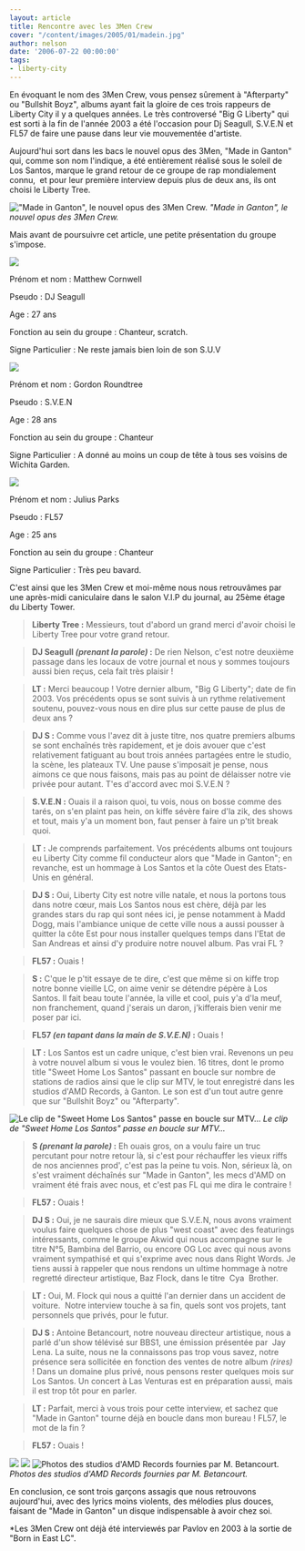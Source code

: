 ```yaml
---
layout: article
title: Rencontre avec les 3Men Crew
cover: "/content/images/2005/01/madein.jpg"
author: nelson
date: '2006-07-22 00:00:00'
tags:
- liberty-city
---
```


En évoquant le nom des 3Men Crew, vous pensez sûrement à "Afterparty" ou "Bullshit Boyz", albums ayant fait la gloire de ces trois rappeurs de Liberty City il y a quelques années. Le très controversé "Big G Liberty" qui est sorti à la fin de l'année 2003 a été l'occasion pour Dj Seagull, S.V.E.N et FL57 de faire une pause dans leur vie mouvementée d'artiste.

Aujourd'hui sort dans les bacs le nouvel opus des 3Men, "Made in Ganton" qui, comme son nom l'indique, a été entièrement réalisé sous le soleil de Los Santos, marque le grand retour de ce groupe de rap mondialement connu,&nbsp; et pour leur première interview depuis plus de deux ans, ils ont choisi le Liberty Tree.

!["Made in Ganton", le nouvel opus des 3Men Crew.](/content/images/2005/01/madein.jpg)
_"Made in Ganton", le nouvel opus des 3Men Crew._

Mais avant de poursuivre cet article, une petite présentation du groupe s'impose.

![](/content/images/2005/01/djseagull.jpg)

Prénom et nom : Matthew Cornwell

Pseudo : DJ Seagull

Age : 27 ans

Fonction au sein du groupe : Chanteur, scratch.

Signe Particulier : Ne reste jamais bien loin de son S.U.V

![](/content/images/2005/01/SVEN.jpg)

Prénom et nom : Gordon Roundtree

Pseudo : S.V.E.N

Age : 28 ans

Fonction au sein du groupe : Chanteur

Signe Particulier : A donné au moins un coup de tête à tous ses voisins de Wichita Garden.

![](/content/images/2005/01/FL57.jpg)

Prénom et nom : Julius Parks

Pseudo : FL57

Age : 25 ans

Fonction au sein du groupe : Chanteur

Signe Particulier : Très peu bavard.

C'est ainsi que les 3Men Crew et moi-même nous nous&nbsp;retrouvâmes par une après-midi caniculaire dans le salon V.I.P du journal, au 25ème étage du Liberty Tower.

> **Liberty Tree :** Messieurs, tout d'abord un grand merci d'avoir choisi le Liberty Tree pour votre grand retour.

> **DJ Seagull _(prenant la parole)_ :** De rien Nelson, c'est notre deuxième passage dans les locaux de votre journal et nous y sommes toujours aussi bien reçus, cela fait très plaisir !

> **LT :** Merci beaucoup ! Votre dernier album, "Big G Liberty"; date de fin 2003. Vos précédents opus se sont suivis à un rythme relativement soutenu, pouvez-vous nous en dire plus sur cette pause de plus de deux ans ?

> **DJ S :** Comme vous l'avez dit&nbsp;à juste titre, nos quatre premiers albums se sont enchaînés très rapidement, et je dois avouer que c'est relativement fatiguant au bout trois années partagées entre le studio, la scène, les plateaux TV. Une pause s'imposait je pense, nous aimons ce que nous faisons, mais pas au point de délaisser notre vie privée pour autant. T'es d'accord avec moi S.V.E.N ?

> **S.V.E.N :** Ouais il a raison quoi, tu vois, nous on bosse comme des tarés, on s'en plaint pas hein, on kiffe sévère faire d'la zik, des shows et tout, mais y'a un moment bon, faut penser à faire un p'tit break quoi.

> **LT :** Je comprends parfaitement. Vos précédents albums ont toujours eu Liberty City comme fil conducteur alors que "Made in Ganton"; en revanche, est un hommage à Los Santos et la côte Ouest des Etats-Unis en général.

> **DJ S :** Oui, Liberty City est notre ville natale, et nous la portons tous dans notre cœur, mais Los Santos nous est chère, déjà par les grandes stars du rap qui sont nées ici, je pense notamment à Madd Dogg, mais l'ambiance unique de cette ville nous a aussi pousser à quitter la côte Est pour nous installer quelques temps dans l'Etat de San Andreas et ainsi d'y produire notre nouvel album. Pas vrai FL ?

> **FL57 :** Ouais !

> **S :** C'que le p'tit essaye de te dire, c'est que même si on kiffe trop notre bonne vieille LC, on aime venir se détendre pépère à Los Santos. Il fait beau toute l'année, la ville et cool, puis y'a d'la meuf, non franchement, quand j'serais un daron, j'kifferais bien venir me poser par ici.

> **FL57 _(en tapant dans la main de S.V.E.N)_ :** Ouais !

> **LT :** Los Santos est un cadre unique, c'est bien vrai. Revenons un peu à votre nouvel album si vous le voulez bien. 16 titres, dont le promo title "Sweet Home Los Santos" passant en boucle sur nombre de stations de radios ainsi que le clip sur MTV, le tout enregistré dans les studios d'AMD Records, à Ganton. Le son est d'un tout autre genre que sur "Bullshit Boyz" ou "Afterparty".

![Le clip de "Sweet Home Los Santos" passe en boucle sur MTV...](/content/images/2005/01/MTV.jpg)
_Le clip de "Sweet Home Los Santos" passe en boucle sur MTV..._

> **S _(prenant la parole)_ :** Eh ouais gros, on a voulu faire un truc percutant pour notre retour là, si c'est pour réchauffer les vieux riffs de nos anciennes prod', c'est pas la peine tu vois. Non, sérieux là, on s'est vraiment déchaînés sur "Made in Ganton", les mecs d'AMD on vraiment été frais avec nous, et c'est pas FL qui me dira le contraire !

> **FL57 :** Ouais !

> **DJ S :** Oui, je ne saurais dire mieux que S.V.E.N, nous avons vraiment voulus faire quelques chose de plus "west coast" avec des featurings intéressants, comme le groupe Akwid qui nous accompagne sur le titre N°5, Bambina del Barrio, ou encore OG Loc avec qui nous avons vraiment sympathisé et qui s'exprime avec nous dans Right Words. Je tiens aussi à rappeler que nous rendons un ultime hommage à notre regretté directeur artistique, Baz Flock, dans le titre&nbsp; Cya&nbsp; Brother.

> **LT :** Oui, M. Flock qui nous a quitté l'an dernier dans un accident de voiture.&nbsp; Notre interview touche à sa fin, quels sont vos projets, tant personnels que privés, pour le futur.

> **DJ S :** Antoine Betancourt, notre nouveau directeur artistique, nous a parlé d'un show télévisé sur BBS1, une émission présentée par&nbsp; Jay Lena. La suite, nous ne la connaissons pas trop vous savez, notre présence sera sollicitée en fonction des ventes de notre album _(rires)_ ! Dans un domaine plus privé, nous pensons rester quelques mois sur Los Santos. Un concert à Las Venturas est en préparation aussi, mais il est trop tôt pour en parler.

> **LT :** Parfait, merci à vous trois pour cette interview, et sachez que "Made in Ganton" tourne déjà en boucle dans mon bureau ! FL57, le mot de la fin ?

> **FL57 :** Ouais !

![](/content/images/2005/01/gantonprod.jpg)
![](/content/images/2005/01/stud1.jpg)
![Photos des studios d'AMD Records fournies par M. Betancourt.](/content/images/2005/01/stud2.jpg)
_Photos des studios d'AMD Records fournies par M. Betancourt._

En conclusion, ce sont trois garçons assagis que nous retrouvons aujourd'hui, avec des lyrics moins violents, des mélodies plus douces, faisant de "Made in Ganton" un disque indispensable à avoir chez soi.

\*Les 3Men Crew ont déjà été interviewés par Pavlov en 2003 à la sortie de "Born in East LC".